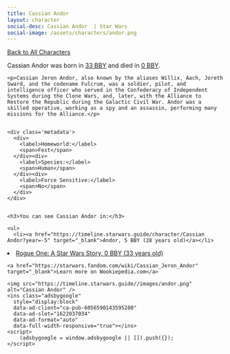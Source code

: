 ```yaml
---
title: Cassian Andor
layout: character
social-desc: Cassian Andor  | Star Wars
social-image: /assets/characters/andor.png
---
```

<a href="/character" class="smaller">Back to All Characters</a>

<div class="character-profile container">
  <div class="col-10">
    <p>
    Cassian Andor     was born in <a href="https://timeline.starwars.guide/character/Cassian Andor?year=-33" target="_blank">33 BBY</a> and died in <a href="https://timeline.starwars.guide/character/Cassian Andor?year=0" target="_blank">0 BBY</a>.        
    </p>

    <p>Cassian Jeron Andor, also known by the aliases Willix, Aach, Joreth Sward, and the codename Fulcrum, was a soldier, pilot, and intelligence officer who served in the Confederacy of Independent Systems during the Clone Wars, and, later, with the Alliance to Restore the Republic during the Galactic Civil War. Andor was a skilled operative, working as a spy and an assassin, performing many missions for the Alliance.</p>


    <div class='metadata'>
      <div>
        <label>Homeworld:</label>
        <span>Fest</span>
      </div><div>
        <label>Species:</label>
        <span>Human</span>
      </div><div>
        <label>Force Sensitive:</label>
        <span>No</span>
      </div>
    </div>


    <h3>You can see Cassian Andor in:</h3>

    <ul>
      <li><a href="https://timeline.starwars.guide/character/Cassian Andor?year=-5" target="_blank">Andor, 5 BBY (28 years old)</a></li>
  <li><a href="https://timeline.starwars.guide/character/Cassian Andor?year=0" target="_blank">Rogue One: A Star Wars Story, 0 BBY (33 years old)</a></li>
    </ul>

    <a href="https://starwars.fandom.com/wiki/Cassian_Jeron_Andor" target="_blank">Learn more on Wookiepedia.com</a>
  </div>
  <div class="character_image col-2">
    
    <img src="https://timeline.starwars.guide//images/andor.png" alt="Cassian Andor" />
    <ins class="adsbygoogle"
      style="display:block"
      data-ad-client="ca-pub-6056590143595280"
      data-ad-slot="1622037034"
      data-ad-format="auto"
      data-full-width-responsive="true"></ins>
    <script>
        (adsbygoogle = window.adsbygoogle || []).push({});
    </script>
  </div>
</div>

